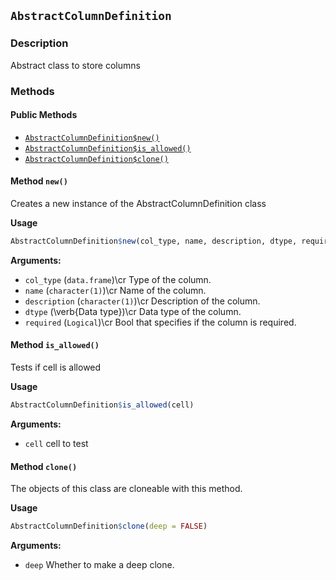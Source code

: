 ## `AbstractColumnDefinition`
### Description

Abstract class to store columns


### Methods

#### Public Methods

* [`AbstractColumnDefinition$new()`](#method-AbstractColumnDefinition-new)
* [`AbstractColumnDefinition$is_allowed()`](#method-AbstractColumnDefinition-is_allowed)
* [`AbstractColumnDefinition$clone()`](#method-AbstractColumnDefinition-clone)

<a id="method-AbstractColumnDefinition-new"></a>
#### Method `new()`

Creates a new instance of the AbstractColumnDefinition class


<b>Usage</b>

```r
AbstractColumnDefinition$new(col_type, name, description, dtype, required)
```

<b>Arguments:</b>

* `col_type` (`data.frame`)\cr Type of the column.
* `name` (`character(1)`)\cr Name of the column.
* `description` (`character(1)`)\cr Description of the column.
* `dtype` (\verb{Data type})\cr Data type of the column.
* `required` (`Logical`)\cr Bool that specifies if the column is required.


<a id="method-AbstractColumnDefinition-is_allowed"></a>
#### Method `is_allowed()`

Tests if cell is allowed


<b>Usage</b>

```r
AbstractColumnDefinition$is_allowed(cell)
```

<b>Arguments:</b>

* `cell` cell to test


<a id="method-AbstractColumnDefinition-clone"></a>
#### Method `clone()`

The objects of this class are cloneable with this method.


<b>Usage</b>

```r
AbstractColumnDefinition$clone(deep = FALSE)
```

<b>Arguments:</b>

* `deep` Whether to make a deep clone.


